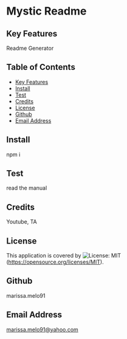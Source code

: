 # Mystic Readme

  ## Key Features
  Readme Generator
  
  ## Table of Contents
  * [Key Features](#key-features)
  * [Install](#install)
  * [Test](#test)
  * [Credits](#credits)
  * [License](#license)
  * [Github](#github)
  * [Email Address](#email)
  
  ## Install
  npm i
  
  ## Test
  read the manual

  ## Credits
  Youtube, TA

  ## License
  This application is covered by ![License: MIT](https://img.shields.io/badge/License-MIT-yellow.svg)(https://opensource.org/licenses/MIT).

  ## Github
  marissa.melo91

  ## Email Address
  marissa.melo91@yahoo.com
